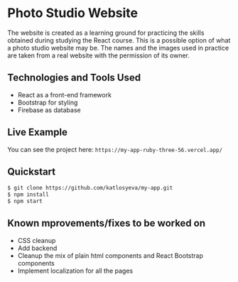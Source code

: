 # Photo Studio Website

The website is created as a learning ground for practicing the skills obtained during studying the React course. This is a possible option of what a photo studio website may be. The names and the images used in practice are taken from a real website with the permission of its owner.

## Technologies and Tools Used
+ React as a front-end framework
+ Bootstrap for styling
+ Firebase as database

## Live Example 
You can see the project here:
`https://my-app-ruby-three-56.vercel.app/`

## Quickstart
```sh
$ git clone https://github.com/katlosyeva/my-app.git
$ npm install
$ npm start
```

## Known mprovements/fixes to be worked on
+ CSS cleanup
+ Add backend
+ Cleanup the mix of plain html components and React Bootstrap components
+ Implement localization for all the pages 
